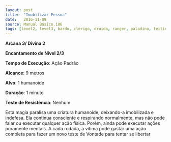 ```yaml
---
layout: post
title:  "Imobilizar Pessoa"
date:   2016-11-09
source: Manual Básico.186
tags: [level2, level3, bardo, clerigo, druida, ranger, paladino, feiticeiro, mago, encantamento]
---
```


**Arcana 3/ Divina 2**

**Encantamento de Nível 2/3**

**Tempo de Execução**: Ação Padrão

**Alcance**: 9 metros

**Alvo**: 1 humanoide

**Duração**: 1 minuto

**Teste de Resistência**: Nenhum

Esta magia paralisa uma criatura humanoide, deixando-a imobilizada e indefesa. Ela continua consciente e respirando normalmente, mas não pode falar ou executar qualquer ação física. Porém, ainda pode executar ações puramente mentais.
A cada rodada, a vítima pode gastar uma ação completa para fazer um novo teste de Vontade para tentar se libertar
